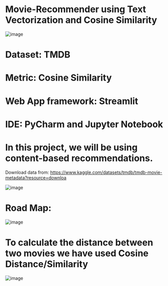 # Movie-Recommender using Text Vectorization and Cosine Similarity

![image](https://github.com/Ashutosh9110/Movie-recommender/assets/113494449/f3c9d75f-f24e-4589-95a1-7c2ef74f2df9)

# Dataset: TMDB  
# Metric: Cosine Similarity
# Web App framework: Streamlit
# IDE: PyCharm and Jupyter Notebook
# In this project, we will be using content-based recommendations.



Download data from: https://www.kaggle.com/datasets/tmdb/tmdb-movie-metadata?resource=downloa

![image](https://github.com/Ashutosh9110/Movie-recommender/assets/113494449/8b64b48d-a990-435c-980e-204cad3bdf30)

# Road Map: 


![image](https://github.com/Ashutosh9110/Movie-recommender/assets/113494449/e54972e0-1b79-4067-9183-f3df72171b1a)





# To calculate the distance between two movies we have used Cosine Distance/Similarity


![image](https://github.com/Ashutosh9110/Movie-recommender/assets/113494449/fc0a7923-111a-4d96-bd86-4af614b15312)




